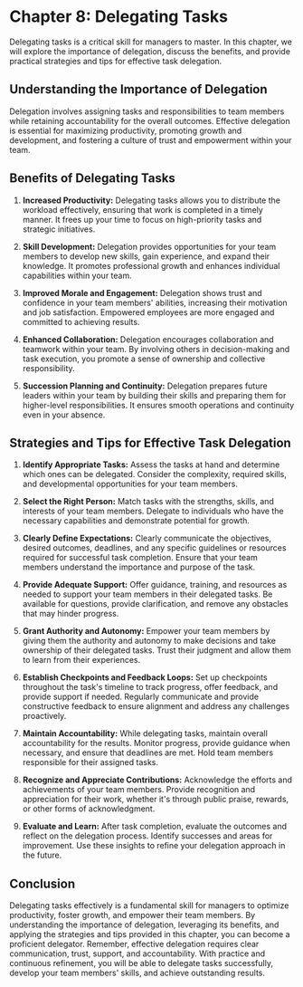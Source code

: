 Chapter 8: Delegating Tasks
===========================

Delegating tasks is a critical skill for managers to master. In this chapter, we will explore the importance of delegation, discuss the benefits, and provide practical strategies and tips for effective task delegation.

**Understanding the Importance of Delegation**
----------------------------------------------

Delegation involves assigning tasks and responsibilities to team members while retaining accountability for the overall outcomes. Effective delegation is essential for maximizing productivity, promoting growth and development, and fostering a culture of trust and empowerment within your team.

**Benefits of Delegating Tasks**
--------------------------------

1. **Increased Productivity:** Delegating tasks allows you to distribute the workload effectively, ensuring that work is completed in a timely manner. It frees up your time to focus on high-priority tasks and strategic initiatives.

2. **Skill Development:** Delegation provides opportunities for your team members to develop new skills, gain experience, and expand their knowledge. It promotes professional growth and enhances individual capabilities within your team.

3. **Improved Morale and Engagement:** Delegation shows trust and confidence in your team members' abilities, increasing their motivation and job satisfaction. Empowered employees are more engaged and committed to achieving results.

4. **Enhanced Collaboration:** Delegation encourages collaboration and teamwork within your team. By involving others in decision-making and task execution, you promote a sense of ownership and collective responsibility.

5. **Succession Planning and Continuity:** Delegation prepares future leaders within your team by building their skills and preparing them for higher-level responsibilities. It ensures smooth operations and continuity even in your absence.

**Strategies and Tips for Effective Task Delegation**
-----------------------------------------------------

1. **Identify Appropriate Tasks:** Assess the tasks at hand and determine which ones can be delegated. Consider the complexity, required skills, and developmental opportunities for your team members.

2. **Select the Right Person:** Match tasks with the strengths, skills, and interests of your team members. Delegate to individuals who have the necessary capabilities and demonstrate potential for growth.

3. **Clearly Define Expectations:** Clearly communicate the objectives, desired outcomes, deadlines, and any specific guidelines or resources required for successful task completion. Ensure that your team members understand the importance and purpose of the task.

4. **Provide Adequate Support:** Offer guidance, training, and resources as needed to support your team members in their delegated tasks. Be available for questions, provide clarification, and remove any obstacles that may hinder progress.

5. **Grant Authority and Autonomy:** Empower your team members by giving them the authority and autonomy to make decisions and take ownership of their delegated tasks. Trust their judgment and allow them to learn from their experiences.

6. **Establish Checkpoints and Feedback Loops:** Set up checkpoints throughout the task's timeline to track progress, offer feedback, and provide support if needed. Regularly communicate and provide constructive feedback to ensure alignment and address any challenges proactively.

7. **Maintain Accountability:** While delegating tasks, maintain overall accountability for the results. Monitor progress, provide guidance when necessary, and ensure that deadlines are met. Hold team members responsible for their assigned tasks.

8. **Recognize and Appreciate Contributions:** Acknowledge the efforts and achievements of your team members. Provide recognition and appreciation for their work, whether it's through public praise, rewards, or other forms of acknowledgment.

9. **Evaluate and Learn:** After task completion, evaluate the outcomes and reflect on the delegation process. Identify successes and areas for improvement. Use these insights to refine your delegation approach in the future.

**Conclusion**
--------------

Delegating tasks effectively is a fundamental skill for managers to optimize productivity, foster growth, and empower their team members. By understanding the importance of delegation, leveraging its benefits, and applying the strategies and tips provided in this chapter, you can become a proficient delegator. Remember, effective delegation requires clear communication, trust, support, and accountability. With practice and continuous refinement, you will be able to delegate tasks successfully, develop your team members' skills, and achieve outstanding results.
